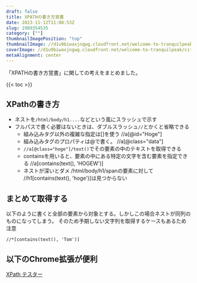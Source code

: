 ```yaml
---
draft: false
title: XPATHの書き方覚書
date: 2023-11-12T11:08:53Z
slug: 1989354535
category: [""]
thumbnailImagePosition: "top"
thumbnailImage: //d1u9biwaxjngwg.cloudfront.net/welcome-to-tranquilpeak/city-750.jpg
coverImage: //d1u9biwaxjngwg.cloudfront.net/welcome-to-tranquilpeak/city.jpg
metaAlignment: center
---
```

「XPATHの書き方覚書」に関しての考えをまとめました。
<!--more-->

{{< toc >}}


 ## XPathの書き方
 - ネストを`/html/body/h1....`などという風にスラッシュで示す
 - フルパスで書く必要はないときは、ダブルスラッシュ`//`とかくと省略できる
    - 組み込みタグ以外の複雑な指定は[]を使う //a[@id="Hoge"]
    - 組み込みタグのプロパティは@で書く。 //a[@class="data"]
    - `//a[@class="hoge"]/text()`でその要素の中のテキストを取得できる
    - containsを用いると、要素の中にある特定の文字を含む要素を指定できる //a[contains(text(), 'HOGEW')]
    - ネストが深いとダメ /html/body/h1/spanの要素に対して //h1[contains(text(), 'hoge')]は見つからない

## まとめて取得する

以下のように書くと全部の要素から対象とする。しかしこの場合ネストが同列のものになってしまう。
そのため予期しない文字列を取得するケースもあるため注意

```
//*[contains(text(), 'Tom')]
```

## 以下のChrome拡張が便利

[XPath テスター](https://magictool.ai/tool/xpath-tester/ja/ "‌")
